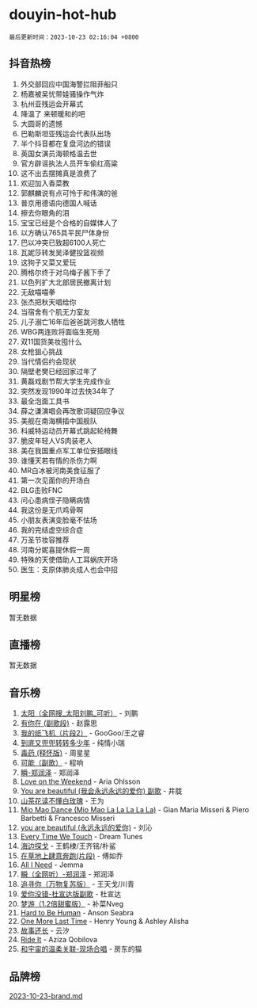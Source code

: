 # douyin-hot-hub

`最后更新时间：2023-10-23 02:16:04 +0800`

## 抖音热榜

1. 外交部回应中国海警拦阻菲船只
1. 杨嘉被吴忧带娃骚操作气炸
1. 杭州亚残运会开幕式
1. 降温了 来顿暖和的吧
1. 大圆哥的遗憾
1. 巴勒斯坦亚残运会代表队出场
1. 半个抖音都在复盘河边的错误
1. 英国女演员海顿格温去世
1. 官方辟谣执法人员开车偷红高粱
1. 这不出去摆摊真是浪费了
1. 欢迎加入香菜教
1. 郭麒麟说有点可怜于和伟演的爸
1. 普京用德语向德国人喊话
1. 擦去你眼角的泪
1. 宝宝已经是个合格的自媒体人了
1. 以方确认765具平民尸体身份
1. 巴以冲突已致超6100人死亡
1. 瓦妮莎转发吴泽健投篮视频
1. 这狗子又菜又爱玩
1. 腾格尔终于对乌梅子酱下手了
1. 以色列扩大北部居民撤离计划
1. 无敌喵喵拳
1. 张杰把秋天唱给你
1. 当宿舍有个肌无力室友
1. 儿子溺亡16年后爸爸跳河救人牺牲
1. WBG两连败将面临生死局
1. 双11国货美妆囤什么
1. 女枪狙心挑战
1. 当代情侣约会现状
1. 隔壁老樊已经回家过年了
1. 黄磊戏剧节帮大学生完成作业
1. 突然发现1990年过去快34年了
1. 最全泡面工具书
1. 薛之谦演唱会再改歌词疑回应争议
1. 美舰在南海横插中国舰队
1. 科威特运动员开幕式跳起轮椅舞
1. 脆皮年轻人VS肉装老人
1. 美在我国重点军工单位安插眼线
1. 谁懂天若有情的杀伤力啊
1. MR白冰被河南美食征服了
1. 第一次见面你的开场白
1. BLG击败FNC
1. 问心患病侄子隐瞒病情
1. 我这份是无爪鸡骨啊
1. 小朋友表演变脸毫不怯场
1. 我的完结虚空综合症
1. 万圣节妆容推荐
1. 河南分妮喜提休假一周
1. 特殊的天使借助人工耳蜗庆开场
1. 医生：支原体肺炎成人也会中招

## 明星榜

暂无数据

## 直播榜

暂无数据

## 音乐榜

1. [太阳（全网搜_太阳刘鹏_可听）](https://sf6-cdn-tos.douyinstatic.com/obj/tos-cn-ve-2774/ogWbyIQnlBFImVbeDocRdCIYtBHlbJXgfZMvgz) - 刘鹏
1. [有你在 (副歌段)](https://sf3-cdn-tos.douyinstatic.com/obj/tos-cn-ve-2774/o8zImmNsI8B0yfAW5FKAB1oBhkMAlIrwsZEi1V) - 赵露思
1. [我的纸飞机（片段2）](https://sf6-cdn-tos.douyinstatic.com/obj/tos-cn-ve-2774/oM2ZrKcg2CD5AeRB2gkeXOFB1IxAGJdZPazYHf) - GooGoo/王之睿
1. [到底又兜兜转转多少年](https://sf3-cdn-tos.douyinstatic.com/obj/tos-cn-ve-2774/os1AQ0obZlDYZQByBsnEHx8h9OoIgCJgXeOfwt) - 纯情小瑞
1. [毒药 (释怀版)](https://sf3-cdn-tos.douyinstatic.com/obj/tos-cn-ve-2774/oYILMEAzspdZBIzy4frJNB8ZHPHWAhiwowd4Ad) - 周星星
1. [可能（副歌）](https://sf3-cdn-tos.douyinstatic.com/obj/tos-cn-ve-2774/cde1731888894259b333569393c2fb51) - 程响
1. [瞬-郑润泽](https://sf3-cdn-tos.douyinstatic.com/obj/tos-cn-ve-2774/oYXHIohzvbNAzBhHgyksWpRM4bfkDsBdBDAynw) - 郑润泽
1. [Love on the Weekend](https://sf6-cdn-tos.douyinstatic.com/obj/tos-cn-ve-2774/o4tVQen5ZtBZEMlD1CDIepBC2OigkU1KQkb1vd) - Aria Ohlsson
1. [You are beautiful (我会永远永远的爱你) 副歌](https://sf6-cdn-tos.douyinstatic.com/obj/tos-cn-ve-2774/o4NlnjbBAIAhg5wOCWzJoyMzkIqGxYsR7f3W4Q) - 井胧
1. [山茶花读不懂白玫瑰](https://sf3-cdn-tos.douyinstatic.com/obj/tos-cn-ve-2774/osfn8B7DktrRHEPJgPCfDbw7QDQEkwC16BxZg9) - 王为
1. [Mio Mao Dance (Mio Mao La La La La La)](https://sf3-cdn-tos.douyinstatic.com/obj/tos-cn-ve-2774/owhJZ1sWIABNvU3gOxlwztm0oAfMK58zHXT8GM) - Gian Maria Misseri & Piero Barbetti & Francesco Misseri
1. [you are beautiful (永远永远的爱你)](https://sf3-cdn-tos.douyinstatic.com/obj/tos-cn-ve-2774/7f5e088a940e42b487e76fd10d0ffcfd) - 刘沁
1. [Every Time We Touch](https://sf3-cdn-tos.douyinstatic.com/obj/tos-cn-ve-2774/ogN6lUKQeBBfEVhIOMikG1CcJjugxk1tztZyhP) - Dream Tunes
1. [海边探戈](https://sf6-cdn-tos.douyinstatic.com/obj/tos-cn-ve-2774/os9gE0VQCGqt6VQkZDyBBYvfSDY0QFe3vVmubn) - 王鹤棣/王齐铭/朴鲨
1. [在草地上肆意奔跑(片段)](https://sf3-cdn-tos.douyinstatic.com/obj/tos-cn-ve-2774/8831d494742f45dabdfa8adb8b817259) - 傅如乔
1. [All I Need](https://sf3-cdn-tos.douyinstatic.com/obj/tos-cn-ve-2774/e8b55ca1d1fa4f90a60c22b8ece170ac) - Jemma
1. [瞬（全网听）-郑润泽](https://sf6-cdn-tos.douyinstatic.com/obj/tos-cn-ve-2774/o4Vb9eJZClCZTnRQYy0BRSeHGrDtrkrQgIBvQt) - 郑润泽
1. [追寻你（万物复苏版）](https://sf6-cdn-tos.douyinstatic.com/obj/tos-cn-ve-2774/oYeAZJsbjIDit9APmBg8u6uDUQnHmoCf3gbo74) - 王天戈/川青
1. [爱你没错-杜宣达版副歌](https://sf3-cdn-tos.douyinstatic.com/obj/tos-cn-ve-2774/oUm8ctBZQfZQ4jUNWbseSYV0lZDsWn6LCODgCB) - 杜宣达
1. [梦游（1.2倍甜蜜版）](https://sf6-cdn-tos.douyinstatic.com/obj/tos-cn-ve-2774/o4gyAUm8hwufoEABmwVIiQtHsFuGzAEEWtNMzo) - 补菜Nveg
1. [Hard to Be Human](https://sf3-cdn-tos.douyinstatic.com/obj/tos-cn-ve-2774/oQItaej4rB1rBfnJUbKPlQOgDWvSUWRy814CZl) - Anson Seabra
1. [One More Last Time](https://sf3-cdn-tos.douyinstatic.com/obj/tos-cn-ve-2774/oAzTlo0LUAdCAIhjktsKWcLAEUKmZwGcOoB1fy) - Henry Young & Ashley Alisha
1. [故事还长](https://sf6-cdn-tos.douyinstatic.com/obj/tos-cn-ve-2774/30a26758c8594f0ab81ac675c33ee2c5) - 云汐
1. [Ride It](https://sf3-cdn-tos.douyinstatic.com/obj/tos-cn-ve-2774/oMZDIYec6eQynQyWBQnCM11DZzkgnBPtBpD4bi) - Aziza Qobilova
1. [和宇宙的温柔关联-现场合唱](https://sf3-cdn-tos.douyinstatic.com/obj/tos-cn-ve-2774/o0hONGDYQBgk0e5bqDeQOonVmncA6tC2nBwZLT) - 房东的猫

## 品牌榜

[2023-10-23-brand.md](2023-10-23-brand.md)
